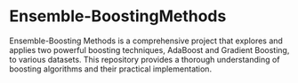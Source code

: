 # Ensemble-BoostingMethods
Ensemble-Boosting Methods is a comprehensive project that explores and applies two powerful boosting techniques, AdaBoost and Gradient Boosting, to various datasets.  This repository provides a thorough understanding of boosting algorithms and their practical implementation. 
